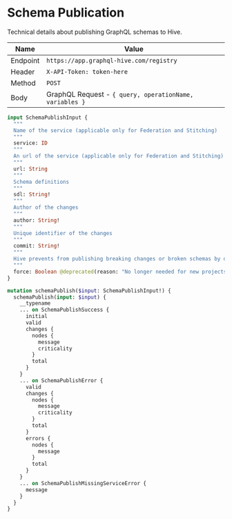 # Schema Publication

Technical details about publishing GraphQL schemas to Hive.

| Name     | Value                                                   |
| -------- | ------------------------------------------------------- |
| Endpoint | `https://app.graphql-hive.com/registry`                 |
| Header   | `X-API-Token: token-here`                               |
| Method   | `POST`                                                  |
| Body     | GraphQL Request - `{ query, operationName, variables }` |

```graphql
input SchemaPublishInput {
  """
  Name of the service (applicable only for Federation and Stitching)
  """
  service: ID
  """
  An url of the service (applicable only for Federation and Stitching)
  """
  url: String
  """
  Schema definitions
  """
  sdl: String!
  """
  Author of the changes
  """
  author: String!
  """
  Unique identifier of the changes
  """
  commit: String!
  """
  Hive prevents from publishing breaking changes or broken schemas by default, use this flag to override this behavior.
  """
  force: Boolean @deprecated(reason: "No longer needed for new projects")
}

mutation schemaPublish($input: SchemaPublishInput!) {
  schemaPublish(input: $input) {
    __typename
    ... on SchemaPublishSuccess {
      initial
      valid
      changes {
        nodes {
          message
          criticality
        }
        total
      }
    }
    ... on SchemaPublishError {
      valid
      changes {
        nodes {
          message
          criticality
        }
        total
      }
      errors {
        nodes {
          message
        }
        total
      }
    }
    ... on SchemaPublishMissingServiceError {
      message
    }
  }
}
```
